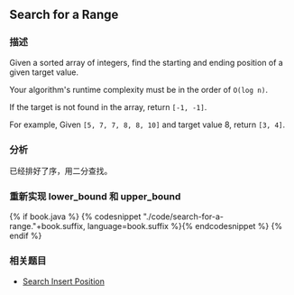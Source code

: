 ## Search for a Range



### 描述

Given a sorted array of integers, find the starting and ending position of a given target value.

Your algorithm's runtime complexity must be in the order of `O(log n)`.

If the target is not found in the array, return `[-1, -1]`.

For example,
Given `[5, 7, 7, 8, 8, 10]` and target value 8,
return `[3, 4]`.


### 分析

已经排好了序，用二分查找。


### 重新实现 lower_bound 和 upper_bound

{% if book.java %}
{% codesnippet "./code/search-for-a-range."+book.suffix, language=book.suffix %}{% endcodesnippet %}
{% endif %}


### 相关题目

* [Search Insert Position](search-insert-position.md)
